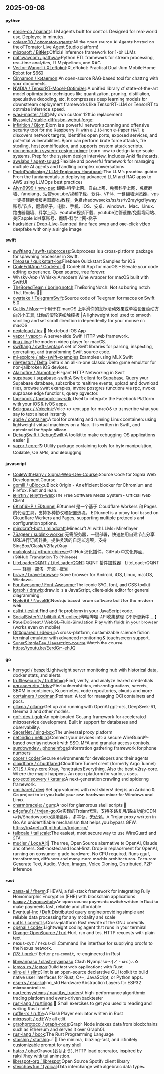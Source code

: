 ## 2025-09-08

#### python
* [emcie-co / parlant](https://github.com/emcie-co/parlant):LLM agents built for control. Designed for real-world use. Deployed in minutes.
* [coleam00 / ottomator-agents](https://github.com/coleam00/ottomator-agents):All the open source AI Agents hosted on the oTTomator Live Agent Studio platform!
* [microsoft / BitNet](https://github.com/microsoft/BitNet):Official inference framework for 1-bit LLMs
* [pathwaycom / pathway](https://github.com/pathwaycom/pathway):Python ETL framework for stream processing, real-time analytics, LLM pipelines, and RAG.
* [Vector-Wangel / XLeRobot](https://github.com/Vector-Wangel/XLeRobot):XLeRobot: Practical Dual-Arm Mobile Home Robot for $660
* [Cinnamon / kotaemon](https://github.com/Cinnamon/kotaemon):An open-source RAG-based tool for chatting with your documents.
* [NVIDIA / TensorRT-Model-Optimizer](https://github.com/NVIDIA/TensorRT-Model-Optimizer):A unified library of state-of-the-art model optimization techniques like quantization, pruning, distillation, speculative decoding, etc. It compresses deep learning models for downstream deployment frameworks like TensorRT-LLM or TensorRT to optimize inference speed.
* [wasi-master / 13ft](https://github.com/wasi-master/13ft):My own custom 12ft.io replacement
* [lllyasviel / stable-diffusion-webui-forge](https://github.com/lllyasviel/stable-diffusion-webui-forge):
* [infinition / Bjorn](https://github.com/infinition/Bjorn):Bjorn is a powerful network scanning and offensive security tool for the Raspberry Pi with a 2.13-inch e-Paper HAT. It discovers network targets, identifies open ports, exposed services, and potential vulnerabilities. Bjorn can perform brute force attacks, file stealing, host zombification, and supports custom attack scripts.
* [donnemartin / system-design-primer](https://github.com/donnemartin/system-design-primer):Learn how to design large-scale systems. Prep for the system design interview. Includes Anki flashcards.
* [awslabs / agent-squad](https://github.com/awslabs/agent-squad):Flexible and powerful framework for managing multiple AI agents and handling complex conversations
* [PacktPublishing / LLM-Engineers-Handbook](https://github.com/PacktPublishing/LLM-Engineers-Handbook):The LLM's practical guide: From the fundamentals to deploying advanced LLM and RAG apps to AWS using LLMOps best practices
* [Alvin9999 / new-pac](https://github.com/Alvin9999/new-pac):翻墙-科学上网、自由上网、免费科学上网、免费翻墙、fanqiang、油管youtube/视频下载、软件、VPN、一键翻墙浏览器，vps一键搭建翻墙服务器脚本/教程，免费shadowsocks/ss/ssr/v2ray/goflyway账号/节点，翻墙梯子，电脑、手机、iOS、安卓、windows、Mac、Linux、路由器翻墙、科学上网、youtube视频下载、youtube油管镜像/免翻墙网站、美区apple id共享账号、翻墙-科学上网-梯子
* [hacksider / Deep-Live-Cam](https://github.com/hacksider/Deep-Live-Cam):real time face swap and one-click video deepfake with only a single image

#### swift
* [swiftlang / swift-subprocess](https://github.com/swiftlang/swift-subprocess):Subprocess is a cross-platform package for spawning processes in Swift.
* [firebase / quickstart-ios](https://github.com/firebase/quickstart-ios):Firebase Quickstart Samples for iOS
* [CodeEditApp / CodeEdit](https://github.com/CodeEditApp/CodeEdit):📝 CodeEdit App for macOS – Elevate your code editing experience. Open source, free forever.
* [Whisky-App / Whisky](https://github.com/Whisky-App/Whisky):A modern Wine wrapper for macOS built with SwiftUI
* [TheBoredTeam / boring.notch](https://github.com/TheBoredTeam/boring.notch):TheBoringNotch: Not so boring notch That Rocks 🎸🎶
* [overtake / TelegramSwift](https://github.com/overtake/TelegramSwift):Source code of Telegram for macos on Swift 5.0
* [Caldis / Mos](https://github.com/Caldis/Mos):一个用于在 macOS 上平滑你的鼠标滚动效果或单独设置滚动方向的小工具, 让你的滚轮爽如触控板 | A lightweight tool used to smooth scrolling and set scroll direction independently for your mouse on macOS
* [nextcloud / ios](https://github.com/nextcloud/ios):📱 Nextcloud iOS App
* [vapor / vapor](https://github.com/vapor/vapor):💧 A server-side Swift HTTP web framework.
* [iina / iina](https://github.com/iina/iina):The modern video player for macOS.
* [swiftlang / swift-syntax](https://github.com/swiftlang/swift-syntax):A set of Swift libraries for parsing, inspecting, generating, and transforming Swift source code.
* [ml-explore / mlx-swift-examples](https://github.com/ml-explore/mlx-swift-examples):Examples using MLX Swift
* [rileytestut / Delta](https://github.com/rileytestut/Delta):Delta is an all-in-one classic video game emulator for non-jailbroken iOS devices.
* [Alamofire / Alamofire](https://github.com/Alamofire/Alamofire):Elegant HTTP Networking in Swift
* [supabase / supabase-swift](https://github.com/supabase/supabase-swift):A Swift client for Supabase. Query your Supabase database, subscribe to realtime events, upload and download files, browse Swift examples, invoke postgres functions via rpc, invoke supabase edge functions, query pgvector.
* [facebook / facebook-ios-sdk](https://github.com/facebook/facebook-ios-sdk):Used to integrate the Facebook Platform with your iOS & tvOS apps.
* [Beingpax / VoiceInk](https://github.com/Beingpax/VoiceInk):Voice-to-text app for macOS to transcribe what you say to text almost instantly
* [apple / container](https://github.com/apple/container):A tool for creating and running Linux containers using lightweight virtual machines on a Mac. It is written in Swift, and optimized for Apple silicon.
* [DebugSwift / DebugSwift](https://github.com/DebugSwift/DebugSwift):A toolkit to make debugging iOS applications easier 🚀
* [vapor / core](https://github.com/vapor/core):🌎 Utility package containing tools for byte manipulation, Codable, OS APIs, and debugging.

#### javascript
* [CodeWithHarry / Sigma-Web-Dev-Course](https://github.com/CodeWithHarry/Sigma-Web-Dev-Course):Source Code for Sigma Web Development Course
* [gorhill / uBlock](https://github.com/gorhill/uBlock):uBlock Origin - An efficient blocker for Chromium and Firefox. Fast and lean.
* [jellyfin / jellyfin-web](https://github.com/jellyfin/jellyfin-web):The Free Software Media System - Official Web Client
* [6Kmfi6HP / EDtunnel](https://github.com/6Kmfi6HP/EDtunnel):EDtunnel 是一个基于 Cloudflare Workers 和 Pages 的代理工具，支持多种协议和配置选项。 EDtunnel is a proxy tool based on Cloudflare Workers and Pages, supporting multiple protocols and configuration options.
* [mindcraft-bots / mindcraft](https://github.com/mindcraft-bots/mindcraft):Minecraft AI with LLMs+Mineflayer
* [7Sageer / sublink-worker](https://github.com/7Sageer/sublink-worker):无需服务器，一键部署，快速使用自建节点分享URL进行订阅转换，提供灵活的自定义选项，支持SingBox/Clash/V2Ray/Xray
* [maboloshi / github-chinese](https://github.com/maboloshi/github-chinese):GitHub 汉化插件，GitHub 中文化界面。 (GitHub Translation To Chinese)
* [LiteLoaderQQNT / LiteLoaderQQNT](https://github.com/LiteLoaderQQNT/LiteLoaderQQNT):QQNT 插件加载器：LiteLoaderQQNT —— 轻量 · 简洁 · 开源 · 福瑞
* [brave / brave-browser](https://github.com/brave/brave-browser):Brave browser for Android, iOS, Linux, macOS, Windows.
* [FortAwesome / Font-Awesome](https://github.com/FortAwesome/Font-Awesome):The iconic SVG, font, and CSS toolkit
* [jgraph / drawio](https://github.com/jgraph/drawio):draw.io is a JavaScript, client-side editor for general diagramming.
* [NodeBB / NodeBB](https://github.com/NodeBB/NodeBB):Node.js based forum software built for the modern web
* [eslint / eslint](https://github.com/eslint/eslint):Find and fix problems in your JavaScript code.
* [SocialSisterYi / bilibili-API-collect](https://github.com/SocialSisterYi/bilibili-API-collect):哔哩哔哩-API收集整理【不断更新中....】
* [PavelDoGreat / WebGL-Fluid-Simulation](https://github.com/PavelDoGreat/WebGL-Fluid-Simulation):Play with fluids in your browser (works even on mobile)
* [GitSquared / edex-ui](https://github.com/GitSquared/edex-ui):A cross-platform, customizable science fiction terminal emulator with advanced monitoring & touchscreen support.
* [SuperSimpleDev / javascript-course](https://github.com/SuperSimpleDev/javascript-course):Watch the course: https://youtu.be/EerdGm-ehJQ

#### go
* [henrygd / beszel](https://github.com/henrygd/beszel):Lightweight server monitoring hub with historical data, docker stats, and alerts.
* [trufflesecurity / trufflehog](https://github.com/trufflesecurity/trufflehog):Find, verify, and analyze leaked credentials
* [aquasecurity / trivy](https://github.com/aquasecurity/trivy):Find vulnerabilities, misconfigurations, secrets, SBOM in containers, Kubernetes, code repositories, clouds and more
* [containers / podman](https://github.com/containers/podman):Podman: A tool for managing OCI containers and pods.
* [ollama / ollama](https://github.com/ollama/ollama):Get up and running with OpenAI gpt-oss, DeepSeek-R1, Gemma 3 and other models.
* [gofr-dev / gofr](https://github.com/gofr-dev/gofr):An opinionated GoLang framework for accelerated microservice development. Built in support for databases and observability.
* [SagerNet / sing-box](https://github.com/SagerNet/sing-box):The universal proxy platform
* [netbirdio / netbird](https://github.com/netbirdio/netbird):Connect your devices into a secure WireGuard®-based overlay network with SSO, MFA and granular access controls.
* [sundowndev / phoneinfoga](https://github.com/sundowndev/phoneinfoga):Information gathering framework for phone numbers
* [coder / coder](https://github.com/coder/coder):Secure environments for developers and their agents
* [cloudflare / cloudflared](https://github.com/cloudflare/cloudflared):Cloudflare Tunnel client (formerly Argo Tunnel)
* [XTLS / Xray-core](https://github.com/XTLS/Xray-core):Xray, Penetrates Everything. Also the best v2ray-core. Where the magic happens. An open platform for various uses.
* [projectdiscovery / katana](https://github.com/projectdiscovery/katana):A next-generation crawling and spidering framework.
* [omriharel / deej](https://github.com/omriharel/deej):Set app volumes with real sliders! deej is an Arduino & Go project to let you build your own hardware mixer for Windows and Linux
* [charmbracelet / gum](https://github.com/charmbracelet/gum):A tool for glamorous shell scripts 🎀
* [p4gefau1t / trojan-go](https://github.com/p4gefau1t/trojan-go):Go实现的Trojan代理，支持多路复用/路由功能/CDN中转/Shadowsocks混淆插件，多平台，无依赖。A Trojan proxy written in Go. An unidentifiable mechanism that helps you bypass GFW. https://p4gefau1t.github.io/trojan-go/
* [tailscale / tailscale](https://github.com/tailscale/tailscale):The easiest, most secure way to use WireGuard and 2FA.
* [mudler / LocalAI](https://github.com/mudler/LocalAI):🤖 The free, Open Source alternative to OpenAI, Claude and others. Self-hosted and local-first. Drop-in replacement for OpenAI, running on consumer-grade hardware. No GPU required. Runs gguf, transformers, diffusers and many more models architectures. Features: Generate Text, Audio, Video, Images, Voice Cloning, Distributed, P2P inference

#### rust
* [zama-ai / fhevm](https://github.com/zama-ai/fhevm):FHEVM, a full-stack framework for integrating Fully Homomorphic Encryption (FHE) with blockchain applications
* [juspay / hyperswitch](https://github.com/juspay/hyperswitch):An open source payments switch written in Rust to make payments fast, reliable and affordable
* [Eventual-Inc / Daft](https://github.com/Eventual-Inc/Daft):Distributed query engine providing simple and reliable data processing for any modality and scale
* [uutils / coreutils](https://github.com/uutils/coreutils):Cross-platform Rust rewrite of the GNU coreutils
* [openai / codex](https://github.com/openai/codex):Lightweight coding agent that runs in your terminal
* [Orange-OpenSource / hurl](https://github.com/Orange-OpenSource/hurl):Hurl, run and test HTTP requests with plain text.
* [nexus-xyz / nexus-cli](https://github.com/nexus-xyz/nexus-cli):Command line interface for supplying proofs to the Nexus network.
* [j178 / prek](https://github.com/j178/prek):⚡ Better `pre-commit`, re-engineered in Rust
* [libnyanpasu / clash-nyanpasu](https://github.com/libnyanpasu/clash-nyanpasu):Clash Nyanpasu～(∠・ω< )⌒☆
* [leptos-rs / leptos](https://github.com/leptos-rs/leptos):Build fast web applications with Rust.
* [slint-ui / slint](https://github.com/slint-ui/slint):Slint is an open-source declarative GUI toolkit to build native user interfaces for Rust, C++, JavaScript, or Python apps.
* [esp-rs / esp-hal](https://github.com/esp-rs/esp-hal):no_std Hardware Abstraction Layers for ESP32 microcontrollers
* [nautechsystems / nautilus_trader](https://github.com/nautechsystems/nautilus_trader):A high-performance algorithmic trading platform and event-driven backtester
* [rust-lang / rustlings](https://github.com/rust-lang/rustlings):🦀 Small exercises to get you used to reading and writing Rust code!
* [ruffle-rs / ruffle](https://github.com/ruffle-rs/ruffle):A Flash Player emulator written in Rust
* [microsoft / edit](https://github.com/microsoft/edit):We all edit.
* [graphprotocol / graph-node](https://github.com/graphprotocol/graph-node):Graph Node indexes data from blockchains such as Ethereum and serves it over GraphQL
* [rust-lang / book](https://github.com/rust-lang/book):The Rust Programming Language
* [starship / starship](https://github.com/starship/starship):☄🌌️ The minimal, blazing-fast, and infinitely customizable prompt for any shell!
* [hatoo / oha](https://github.com/hatoo/oha):Ohayou(おはよう), HTTP load generator, inspired by rakyll/hey with tui animation.
* [librespot-org / librespot](https://github.com/librespot-org/librespot):Open Source Spotify client library
* [stepchowfun / typical](https://github.com/stepchowfun/typical):Data interchange with algebraic data types.
